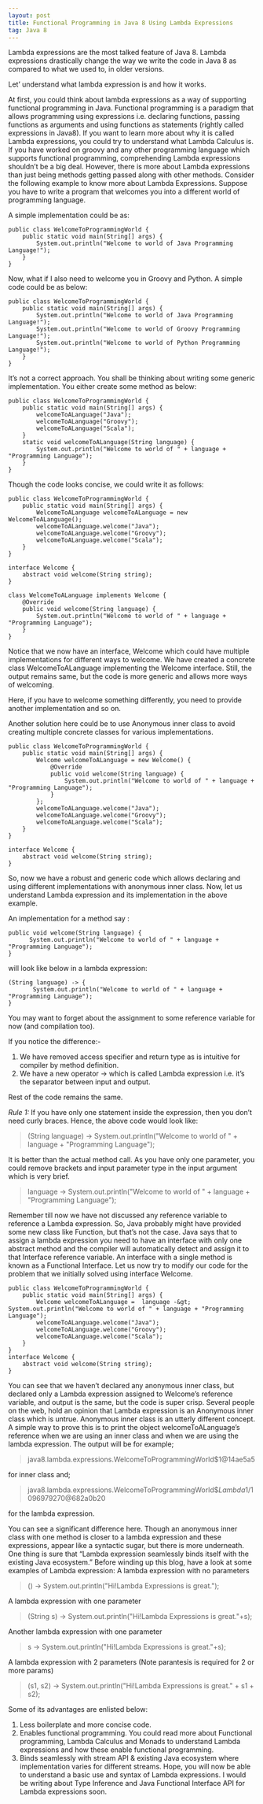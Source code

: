 ```yaml
---
layout: post
title: Functional Programming in Java 8 Using Lambda Expressions
tag: Java 8
---
```



Lambda expressions are the most talked feature of Java 8. Lambda expressions drastically change the way we write the code in Java 8 as compared to what we used to, in older versions. 

Let’ understand what lambda expression is and how it works.

At first, you could think about lambda expressions as a way of supporting functional programming in Java. Functional programming is a paradigm that allows programming using expressions i.e. declaring functions, passing functions as arguments and using functions as statements (rightly called expressions in Java8). If you want to learn more about why it is called Lambda expressions, you could try to understand what Lambda Calculus is.
If you have worked on groovy and any other programming language which supports functional programming, comprehending Lambda expressions shouldn’t be a big deal. However, there is more about Lambda expressions than just being methods getting passed along with other methods.
Consider the following example to know more about Lambda Expressions. 
Suppose you have to write a program that welcomes you into a different world of programming language.

A simple implementation could be as:

	public class WelcomeToProgrammingWorld {
		public static void main(String[] args) {
			System.out.println("Welcome to world of Java Programming Language!");
		}
	}

Now, what if I also need to welcome you in Groovy and Python. A simple code could be as below:

	public class WelcomeToProgrammingWorld {
		public static void main(String[] args) {
			System.out.println("Welcome to world of Java Programming Language!");
			System.out.println("Welcome to world of Groovy Programming Language!");
			System.out.println("Welcome to world of Python Programming Language!");
		}
	}

It’s not a correct approach. You shall be thinking about writing some generic implementation. You either create some method as below:

	public class WelcomeToProgrammingWorld {
		public static void main(String[] args) {
			welcomeToALanguage("Java");
			welcomeToALanguage("Groovy");
			welcomeToALanguage("Scala");
		}
		static void welcomeToALanguage(String language) {
			System.out.println("Welcome to world of " + language + "Programming Language");
		}
	}

Though the code looks concise, we could write it as follows:

	public class WelcomeToProgrammingWorld {
		public static void main(String[] args) {
			WelcomeToALanguage welcomeToALanguage = new WelcomeToALanguage();
			welcomeToALanguage.welcome("Java");
			welcomeToALanguage.welcome("Groovy");
			welcomeToALanguage.welcome("Scala");
		}
	}
	 
	interface Welcome {
		abstract void welcome(String string);
	}
	 
	class WelcomeToALanguage implements Welcome {
		@Override
		public void welcome(String language) {
			System.out.println("Welcome to world of " + language + "Programming Language");
		}
	}

Notice that we now have an interface, Welcome which could have multiple implementations for different ways to welcome. We have created a concrete class WelcomeToALanguage implementing the Welcome interface. Still, the output remains same, but the code is more generic and allows more ways of welcoming. 

Here, if you have to welcome something differently, you need to provide another implementation and so on.

Another solution here could be to use Anonymous inner class to avoid creating multiple concrete classes for various implementations.

	public class WelcomeToProgrammingWorld {
		public static void main(String[] args) {
			Welcome welcomeToALanguage = new Welcome() {
				@Override
				public void welcome(String language) {
					System.out.println("Welcome to world of " + language + "Programming Language");
				}
			};
			welcomeToALanguage.welcome("Java");
			welcomeToALanguage.welcome("Groovy");
			welcomeToALanguage.welcome("Scala");
		}
	}
	 
	interface Welcome {
		abstract void welcome(String string);
	}
So, now we have a robust and generic code which allows declaring and using different implementations with anonymous inner class.
Now, let us understand Lambda expression and its implementation in the above example. 

An implementation for a method say :

	public void welcome(String language) {
		  System.out.println("Welcome to world of " + language + "Programming Language");
	}

will look like below in a lambda expression:

	(String language) -> {
		   System.out.println("Welcome to world of " + language + "Programming Language");
	}

You may want to forget about the assignment to some reference variable for now (and compilation too).

If you notice the difference:-
1. We have removed access specifier and return type as is intuitive for compiler by method definition. 
2. We have a new operator -> which is called Lambda expression i.e. it’s the separator between input and output.

Rest of the code remains the same.

*Rule 1:* If you have only one statement inside the expression, then you don’t need curly braces. Hence, the above code would look like:

>(String language) -> System.out.println("Welcome to world of " + language + "Programming Language");

It is better than the actual method call. 
As you have only one parameter, you could remove brackets and input parameter type in the input argument which is very brief.

> language -> System.out.println("Welcome to world of " + language + "Programming Language");

Remember till now we have not discussed any reference variable to reference a Lambda expression.
So, Java probably might have provided some new class like Function, but that’s not the case. Java says that to assign a lambda expression you need to have an interface with only one abstract method and the compiler will automatically detect and assign it to that Interface reference variable.
An interface with a single method is known as a Functional Interface. 
Let us now try to modify our code for the problem that we initially solved using interface Welcome.

	public class WelcomeToProgrammingWorld {
		public static void main(String[] args) {
			Welcome welcomeToALanguage =  language -&gt; System.out.println("Welcome to world of " + language + "Programming Language");
			welcomeToALanguage.welcome("Java");
			welcomeToALanguage.welcome("Groovy");
			welcomeToALanguage.welcome("Scala");
		}
	}
	interface Welcome {
		abstract void welcome(String string);
	}

You can see that we haven’t declared any anonymous inner class, but declared only a Lambda expression assigned to Welcome’s reference variable, and output is the same, but the code is super crisp.
Several people on the web, hold an opinion that Lambda expression is an Anonymous inner class which is untrue. Anonymous inner class is an utterly different concept. A simple way to prove this is to print the object welcomeToALanguage’s reference when we are using an inner class and when we are using the lambda expression. The output will be for example;

>java8.lambda.expressions.WelcomeToProgrammingWorld$1@14ae5a5 

for inner class and;

>java8.lambda.expressions.WelcomeToProgrammingWorld$$Lambda$1/1096979270@682a0b20

for the lambda expression.

You can see a significant difference here. Though an anonymous inner class with one method is closer to a lambda expression and these expressions, appear like a syntactic sugar, but there is more underneath. 
One thing is sure that “Lambda expression seamlessly binds itself with the existing Java ecosystem.”
Before winding up this blog, have a look at some examples of Lambda expression:
A lambda expression with no parameters

>() -> System.out.println("Hi!Lambda Expressions is great."); 

A lambda expression with one parameter

>(String s) -> System.out.println("Hi!Lambda Expressions is great."+s);

Another lambda expression with one parameter

>s -> System.out.println("Hi!Lambda Expressions is great."+s);

A lambda expression with 2 parameters (Note parantesis is required for 2 or more params)

>(s1, s2) -> System.out.println("Hi!Lambda Expressions is great." + s1 + s2);

Some of its advantages are enlisted below: 
1. Less boilerplate and more concise code.
2. Enables functional programming. You could read more about Functional programming, Lambda Calculus and Monads to understand Lambda expressions and how these enable functional programming.
3. Binds seamlessly with stream API & existing Java ecosystem where implementation varies for different streams.
Hope, you will now be able to understand a basic use and syntax of Lambda expressions. I would be writing about Type Inference and Java Functional Interface API for Lambda expressions soon. 